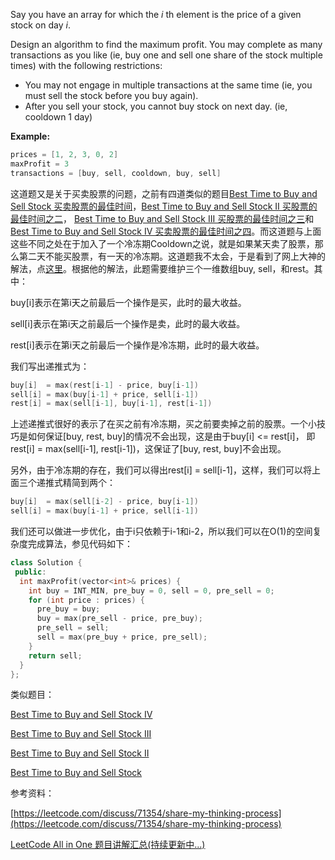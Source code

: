 Say you have an array for which the _i_ th element is the price of a given stock on day _i_.

Design an algorithm to find the maximum profit. You may complete as many transactions as you like (ie, buy one and sell one share of the stock multiple times) with the following restrictions:

- You may not engage in multiple transactions at the same time (ie, you must sell the stock before you buy again).
- After you sell your stock, you cannot buy stock on next day. (ie, cooldown 1 day)

**Example:**

```cpp
prices = [1, 2, 3, 0, 2]
maxProfit = 3
transactions = [buy, sell, cooldown, buy, sell]
```

这道题又是关于买卖股票的问题，之前有四道类似的题目[Best Time to Buy and Sell Stock 买卖股票的最佳时间](http://www.cnblogs.com/grandyang/p/4280131.html)，[Best Time to Buy and Sell Stock II 买股票的最佳时间之二](http://www.cnblogs.com/grandyang/p/4280803.html)， [Best Time to Buy and Sell Stock III 买股票的最佳时间之三](http://www.cnblogs.com/grandyang/p/4281975.html)和[Best Time to Buy and Sell Stock IV 买卖股票的最佳时间之四](http://www.cnblogs.com/grandyang/p/4295761.html)。而这道题与上面这些不同之处在于加入了一个冷冻期Cooldown之说，就是如果某天卖了股票，那么第二天不能买股票，有一天的冷冻期。这道题我不太会，于是看到了网上大神的解法，点[这里](https://leetcode.com/discuss/71354/share-my-thinking-process)。根据他的解法，此题需要维护三个一维数组buy, sell，和rest。其中：

buy\[i\]表示在第i天之前最后一个操作是买，此时的最大收益。

sell\[i\]表示在第i天之前最后一个操作是卖，此时的最大收益。

rest\[i\]表示在第i天之前最后一个操作是冷冻期，此时的最大收益。

我们写出递推式为：

```cpp
buy[i]  = max(rest[i-1] - price, buy[i-1]) 
sell[i] = max(buy[i-1] + price, sell[i-1])
rest[i] = max(sell[i-1], buy[i-1], rest[i-1])
```

上述递推式很好的表示了在买之前有冷冻期，买之前要卖掉之前的股票。一个小技巧是如何保证\[buy, rest, buy\]的情况不会出现，这是由于buy\[i\] \<= rest\[i\]， 即rest\[i\] = max(sell\[i-1\], rest\[i-1\])，这保证了\[buy, rest, buy\]不会出现。

另外，由于冷冻期的存在，我们可以得出rest\[i\] = sell\[i-1\]，这样，我们可以将上面三个递推式精简到两个：

```cpp
buy[i]  = max(sell[i-2] - price, buy[i-1]) 
sell[i] = max(buy[i-1] + price, sell[i-1])
```

我们还可以做进一步优化，由于i只依赖于i-1和i-2，所以我们可以在O(1)的空间复杂度完成算法，参见代码如下：

```cpp
class Solution {
 public:
  int maxProfit(vector<int>& prices) {
    int buy = INT_MIN, pre_buy = 0, sell = 0, pre_sell = 0;
    for (int price : prices) {
      pre_buy = buy;
      buy = max(pre_sell - price, pre_buy);
      pre_sell = sell;
      sell = max(pre_buy + price, pre_sell);
    }
    return sell;
  }
};
```

类似题目：

[Best Time to Buy and Sell Stock IV](http://www.cnblogs.com/grandyang/p/4295761.html)

[Best Time to Buy and Sell Stock III](http://www.cnblogs.com/grandyang/p/4281975.html)

[Best Time to Buy and Sell Stock II](http://www.cnblogs.com/grandyang/p/4280803.html)

[Best Time to Buy and Sell Stock](http://www.cnblogs.com/grandyang/p/4280131.html)

参考资料：

[https://leetcode.com/discuss/71354/share-my-thinking-process](https://leetcode.com/discuss/71354/share-my-thinking-process)

[LeetCode All in One 题目讲解汇总(持续更新中...)](http://www.cnblogs.com/grandyang/p/4606334.html)

